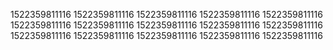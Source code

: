 1522359811116
1522359811116
1522359811116
1522359811116
1522359811116
1522359811116
1522359811116
1522359811116
1522359811116
1522359811116
1522359811116
1522359811116
1522359811116
1522359811116
1522359811116